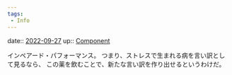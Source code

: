 ```yaml
---
tags:
 - Info
---
```


date:: [2022-09-27](Daily_Note/2022-09-27.md)
up:: [Component](../Bar/Novel/Chaos/Component.md)

インペアード・パフォーマンス。
つまり、ストレスで生まれる病を言い訳として見るなら、
この薬を飲むことで、新たな言い訳を作り出せるというわけだ。
